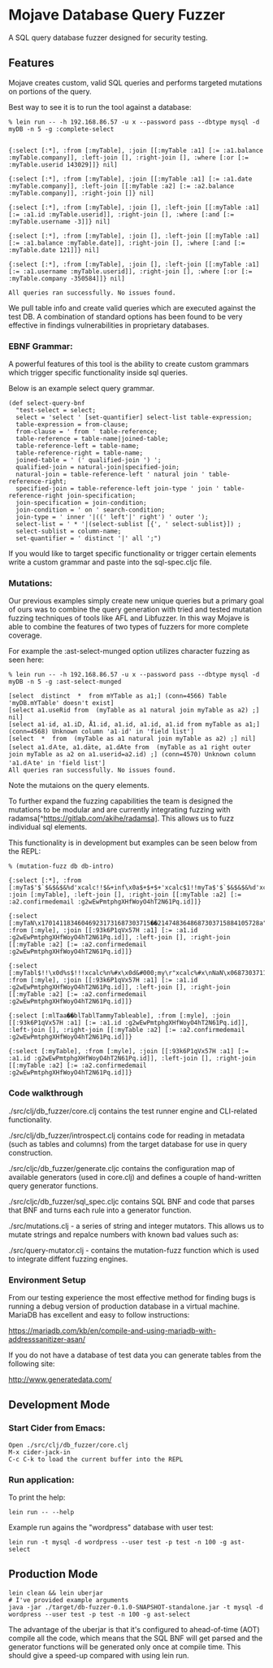# Mojave Database Query Fuzzer

A SQL query database fuzzer designed for security testing. 

## Features
Mojave creates custom, valid SQL queries and performs targeted mutations on portions of the query.

Best way to see it is to run the tool against a database:

```
% lein run -- -h 192.168.86.57 -u x --password pass --dbtype mysql -d myDB -n 5 -g :complete-select


{:select [:*], :from [:myTable], :join [[:myTable :a1] [:= :a1.balance :myTable.company]], :left-join [], :right-join [], :where [:or [:= :myTable.userid 143029]]} nil]

{:select [:*], :from [:myTable], :join [[:myTable :a1] [:= :a1.date :myTable.company]], :left-join [[:myTable :a2] [:= :a2.balance :myTable.company]], :right-join []} nil]

{:select [:*], :from [:myTable], :join [], :left-join [[:myTable :a1] [:= :a1.id :myTable.userid]], :right-join [], :where [:and [:= :myTable.username -3]]} nil]

{:select [:*], :from [:myTable], :join [], :left-join [[:myTable :a1] [:= :a1.balance :myTable.date]], :right-join [], :where [:and [:= :myTable.date 121]]} nil]

{:select [:*], :from [:myTable], :join [], :left-join [[:myTable :a1] [:= :a1.username :myTable.userid]], :right-join [], :where [:or [:= :myTable.company -350584]]} nil]

All queries ran successfully. No issues found.
```

We pull table info and create valid queries which are executed against the test DB. A combination of standard options has been found to be very effective in findings vulnerabilities in proprietary databases.

### EBNF Grammar:

A powerful features of this tool is the ability to create custom grammars which trigger specific functionality inside sql queries.

Below is an example select query grammar.

```
(def select-query-bnf
  "test-select = select;
  select = 'select ' [set-quantifier] select-list table-expression;
  table-expression = from-clause;
  from-clause = ' from ' table-reference;
  table-reference = table-name|joined-table;
  table-reference-left = table-name;
  table-reference-right = table-name;
  joined-table = ' (' qualified-join ') ';
  qualified-join = natural-join|specified-join;
  natural-join = table-reference-left ' natural join ' table-reference-right;
  specified-join = table-reference-left join-type ' join ' table-reference-right join-specification;
  join-specification = join-condition;
  join-condition = ' on ' search-condition;
  join-type = ' inner '|((' left'|' right') ' outer '); 
  select-list = ' * '|(select-sublist [{', ' select-sublist}]) ;
  select-sublist = column-name;
  set-quantifier = ' distinct '|' all ';")
```

If you would like to target specific functionality or trigger certain elements write a custom grammar and paste into the sql-spec.cljc file.

### Mutations:

Our previous examples simply create new unique queries but a primary goal of ours was to combine the query generation with tried and tested mutation fuzzing techniques of tools like AFL and Libfuzzer. In this way Mojave is able to combine the features of two types of fuzzers for more complete coverage.

For example the :ast-select-munged option utilizes character fuzzing as seen here:

```
% lein run -- -h 192.168.86.57 -u x --password pass --dbtype mysql -d myDB -n 5 -g :ast-select-munged

[select  distinct  *  from mҮTable as a1;] (conn=4566) Table 'myDB.mҮTable' doesn't exist]
[select a1.useRid from  (myTable as a1 natural join myTable as a2) ;] nil]
[select a1٠id, a1.iᎠ, Å1.id, a1.id, a1.id, a1.id from myTable as a1;] (conn=4568) Unknown column 'a1٠id' in 'field list']
[select  *  from  (myTable as a1 natural join myTable as a2) ;] nil]
[select a1.dＡte, a1.däte, a1.dΑte from  (myTable as a1 right outer  join myTable as a2 on a1.userid=a2.id) ;] (conn=4570) Unknown column 'a1.dＡte' in 'field list']
All queries ran successfully. No issues found.
```
Note the mutaions on the query elements.

To further expand the fuzzing capabilities the team is designed the mutations to be modular and are currently integrating fuzzing with radamsa[^https://gitlab.com/akihe/radamsa]. This allows us to fuzz individual sql elements.

This functionality is in development but examples can be seen below from the REPL:

```
% (mutation-fuzz db db-intro)

{:select [:*], :from [:myTa$'$`$&$&$&%d'xcalc!!$&+inf\x0a$+$+$+'xcalc$1!!myTa$'$`$&$&$&%d'xcalc!!$&+inf\x0a$+$+$+'xcalc$1!!myTa$'$`$&$&$&%d'xcalc!!$&+inf\x0a$+$+$+'xcalc$1!!myTa$'$`$&$&$&%d'xcalc!!$&+inf\x0a$+$+$+'xcalc$1!!myTa$'$`$&$&$&%d'xcalc!!$&+inf\x0a$+$+$+'xcalc$1!!myTable], :join [:myTable], :left-join [], :right-join [[:myTable :a2] [:= :a2.confirmedemail :g2wEwPmtphgXHfWoyO4hT2N61Pq.id]]}

{:select [:myTaN\x170141183460469231731687303715��2147483648687303715884105728a"xcalc$'%n$1%pyTable], :from [:myle], :join [[:93k6P1qVx57H :a1] [:= :a1.id :g2wEwPmtphgXHfWoyO4hT2N61Pq.id]], :left-join [], :right-join [[:myTable :a2] [:= :a2.confirmedemail :g2wEwPmtphgXHfWoyO4hT2N61Pq.id]]}

{:select [:myTabl$!!\x0d%s$!!!xcalc%n%#x\x0d&#000;my\r"xcalc%#x\nNaN\x06873037114256575034470 687303715884105728a"xcalc$&%d%smx0687303715884105728a"xcalc$'%n$1%pyTable], :from [:myle], :join [[:93k6P1qVx57H :a1] [:= :a1.id :g2wEwPmtphgXHfWoyO4hT2N61Pq.id]], :left-join [], :right-join [[:myTable :a2] [:= :a2.confirmedemail :g2wEwPmtphgXHfWoyO4hT2N61Pq.id]]}

{:select [:mlTaa��blTablTammyTablea ble], :from [:myle], :join [[:93k6P1qVx57H :a1] [:= :a1.id :g2wEwPmtphgXHfWoyO4hT2N61Pq.id]], :left-join [], :right-join [[:myTable :a2] [:= :a2.confirmedemail :g2wEwPmtphgXHfWoyO4hT2N61Pq.id]]}

{:select [:myTa ble], :from [:myle], :join [[:93k6P1qVx57H :a1] [:= :a1.id :g2wEwPmtphgXHfWoyO4hT2N61Pq.id]], :left-join [], :right-join [[:myTable :a2] [:= :a2.confirmedemail :g2wEwPmtphgXHfWoyO4hT2N61Pq.id]]}

```

### Code walkthrough
  ./src/clj/db_fuzzer/core.clj contains the test runner engine and CLI-related functionality.
  
  
  ./src/clj/db_fuzzer/introspect.clj contains code for reading in metadata (such as tables and columns) from the target database for use in query construction.
  
  ./src/cljc/db_fuzzer/generate.cljc contains the configuration map of available generators (used in core.clj) and defines a couple of hand-written query generator functions.
  
  ./src/cljc/db_fuzzer/sql_spec.cljc contains SQL BNF and code that parses that BNF and turns each rule into a generator function.
  
  ./src/mutations.clj - a series of string and integer mutators. This allows us to mutate strings and repalce numbers with known bad values such as:
  
  
  ./src/query-mutator.clj - contains the mutation-fuzz function which is used to integrate diffent fuzzing engines.



### Environment Setup

From our testing experience the most effective method for finding bugs is running a debug version of production database in a virtual machine. MariaDB has excellent and easy to follow instructions:

https://mariadb.com/kb/en/compile-and-using-mariadb-with-addresssanitizer-asan/


If you do not have a database of test data you can generate tables from the following site:

http://www.generatedata.com/



## Development Mode

### Start Cider from Emacs:

```
Open ./src/clj/db_fuzzer/core.clj
M-x cider-jack-in
C-c C-k to load the current buffer into the REPL
```

### Run application:
To print the help:
```
lein run -- --help
```

Example run agains the "wordpress" database with user test:
```
lein run -t mysql -d wordpress --user test -p test -n 100 -g ast-select
```

## Production Mode
```
lein clean && lein uberjar
# I've provided example arguments
java -jar ./target/db-fuzzer-0.1.0-SNAPSHOT-standalone.jar -t mysql -d wordpress --user test -p test -n 100 -g ast-select
```

The advantage of the uberjar is that it's configured to ahead-of-time (AOT) compile all the code,
which means that the SQL BNF will get parsed and the generator functions will be generated only once at compile time.
This should give a speed-up compared with using lein run.
